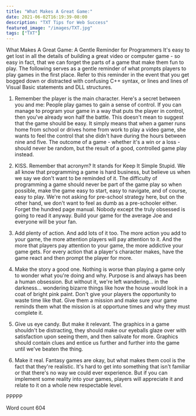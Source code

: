 ```yaml
---
title: "What Makes A Great Game:"
date: 2021-06-02T16:19:39-08:00
description: "TXT Tips for Web Success"
featured_image: "/images/TXT.jpg"
tags: ["TXT"]
---
```


What Makes A Great Game:
A Gentle Reminder for Programmers
It's easy to get lost in all the details of building a great video or computer game - so easy in fact, that we can forget the parts of a game that make them fun to play. The following serves as a gentle reminder of what prompts players to play games in the first place. Refer to this reminder in the event that you get bogged down or distracted with confusing C++ syntax, or lines and lines of Visual Basic statements and DLL structures.
1. Remember the player is the main character. Here's a secret between you and me: People play games to gain a sense of control. If you can manage to program your game in a way that puts the player in control, then you've already won half the battle. This doesn't mean to suggest that the game should be easy. It simply means that when a gamer runs home from school or drives home from work to play a video game, she wants to feel the control that she didn't have during the hours between nine and five. The outcome of a game - whether it's a win or a loss - should never be random, but the result of a good, controlled game play instead.

2. KISS. Remember that acronym? It stands for Keep It Simple Stupid. We all know that programming a game is hard business, but believe us when we say we don't want to be reminded of it. The difficulty of programming a game should never be part of the game play so when possible, make the game easy to start, easy to navigate, and of course, easy to play. We're not asking for pre-school strategy here, but on the other hand, we don't want to feel as dumb as a pre-schooler either. Forget the hundred page manual. Nobody except the truly obsessed is going to read it anyway. Build your game for the average Joe and everyone will be your fan.

3. Add plenty of action. And add lots of it too. The more action you add to your game, the more attention players will pay attention to it. And the more that players pay attention to your game, the more addictive your game gets. For every action that a player's character makes, have the game react and then prompt the player for more.

4. Make the story a good one. Nothing is worse than playing a game only to wonder what you're doing and why. Purpose is and always has been a human obsession. But without it, we're left wandering... in the darkness... wondering bizarre things like how the house would look in a coat of bright pink paint. Don't give your players the opportunity to waste time like that. Give them a mission and make sure your game reminds them what the mission is at opportune times and why they must complete it.

5. Give us eye candy. But make it relevant. The graphics in a game shouldn't be distracting, they should make our eyeballs glaze over with satisfaction upon seeing them, and then salivate for more. Graphics should contain clues and entice us further and further into the game until we've beaten the thing.

6. Make it real. Fantasy games are okay, but what makes them cool is the fact that they're realistic. It's hard to get into something that isn't familiar or that there's no way we could ever experience. But if you can implement some reality into your games, players will appreciate it and relate to it on a whole new respectable level.

PPPPP

Word count 604

